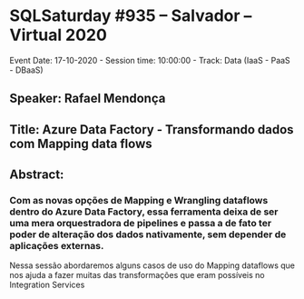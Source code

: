 # SQLSaturday #935 – Salvador – Virtual 2020
Event Date: 17-10-2020 - Session time: 10:00:00 - Track: Data (IaaS - PaaS - DBaaS)
## Speaker: Rafael Mendonça
## Title: Azure Data Factory - Transformando dados com Mapping data flows
## Abstract:
### Com as novas opções de Mapping e Wrangling dataflows dentro do Azure Data Factory, essa ferramenta deixa de ser uma mera orquestradora de pipelines e passa a de fato ter poder de alteração dos dados nativamente, sem depender de aplicações externas.

Nessa sessão abordaremos alguns casos de uso do Mapping dataflows que nos ajuda a fazer muitas das transformações que eram possíveis no Integration Services
